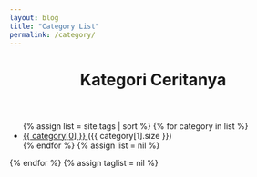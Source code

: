 ```yaml
---
layout: blog
title: "Category List"
permalink: /category/
---
```


<header>
    <h1>Kategori Ceritanya</h1>
</header>

<ul class="tag-box inline">
{% assign list = site.tags | sort %}
    {% for category in list %}
        <li>
            <a href="#{{ category[0] }}">
                {{ category[0] }}
            </a>
            <span>({{ category[1].size }})</span>
        </li>
    {% endfor %}
{% assign list = nil %}
</ul>
{% endfor %}
{% assign taglist = nil %}
